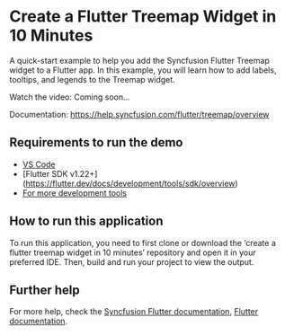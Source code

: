 # Create a Flutter Treemap Widget in 10 Minutes

A quick-start example to help you add the Syncfusion Flutter Treemap widget to a Flutter app. In this example, you will learn how to add labels, tooltips, and legends to the Treemap widget.

Watch the video: Coming soon...

Documentation: https://help.syncfusion.com/flutter/treemap/overview

## Requirements to run the demo
* [VS Code](https://code.visualstudio.com/download)
* [Flutter SDK v1.22+] (https://flutter.dev/docs/development/tools/sdk/overview)
* [For more development tools](https://flutter.dev/docs/development/tools/devtools/overview)

## How to run this application
To run this application, you need to first clone or download the ‘create a flutter treemap widget in 10 minutes’ repository and open it in your preferred IDE. Then, build and run your project to view the output.

## Further help
For more help, check the [Syncfusion Flutter documentation](https://help.syncfusion.com/flutter/introduction/overview),
 [Flutter documentation](https://flutter.dev/docs/get-started/install).
